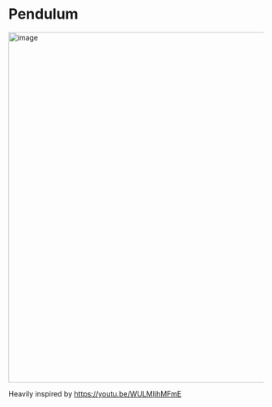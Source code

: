 # Pendulum

<img width="691" alt="image" src="https://github.com/GregoryKogan/Pendulum/assets/60318411/bf69ebaa-686e-4fd1-9695-482e4fe39446">

Heavily inspired by https://youtu.be/WULMIjhMFmE
